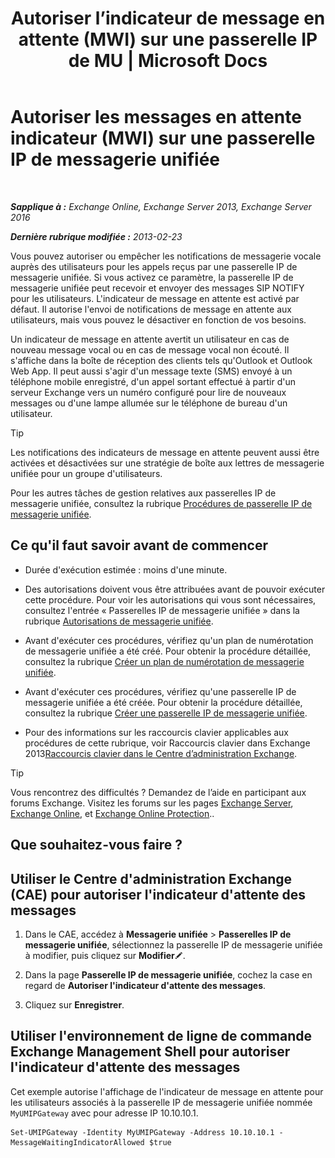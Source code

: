 ﻿---
title: 'Autoriser l’indicateur de message en attente (MWI) sur une passerelle IP de MU | Microsoft Docs'
TOCTitle: Autoriser les messages en attente indicateur (MWI) sur une passerelle IP de messagerie unifiée
ms:assetid: 5667e37c-48c6-4659-9dc9-94b1dd8ba232
ms:mtpsurl: https://technet.microsoft.com/fr-fr/library/Dd297995(v=EXCHG.150)
ms:contentKeyID: 50478227
ms.date: 05/23/2018
mtps_version: v=EXCHG.150
ms.translationtype: MT
---

# Autoriser les messages en attente indicateur (MWI) sur une passerelle IP de messagerie unifiée

 

_**Sapplique à :** Exchange Online, Exchange Server 2013, Exchange Server 2016_

_**Dernière rubrique modifiée :** 2013-02-23_

Vous pouvez autoriser ou empêcher les notifications de messagerie vocale auprès des utilisateurs pour les appels reçus par une passerelle IP de messagerie unifiée. Si vous activez ce paramètre, la passerelle IP de messagerie unifiée peut recevoir et envoyer des messages SIP NOTIFY pour les utilisateurs. L'indicateur de message en attente est activé par défaut. Il autorise l'envoi de notifications de message en attente aux utilisateurs, mais vous pouvez le désactiver en fonction de vos besoins.

Un indicateur de message en attente avertit un utilisateur en cas de nouveau message vocal ou en cas de message vocal non écouté. Il s'affiche dans la boîte de réception des clients tels qu'Outlook et Outlook Web App. Il peut aussi s'agir d'un message texte (SMS) envoyé à un téléphone mobile enregistré, d'un appel sortant effectué à partir d'un serveur Exchange vers un numéro configuré pour lire de nouveaux messages ou d'une lampe allumée sur le téléphone de bureau d'un utilisateur.

> [!TIP]
> Les notifications des indicateurs de message en attente peuvent aussi être activées et désactivées sur une stratégie de boîte aux lettres de messagerie unifiée pour un groupe d'utilisateurs.


Pour les autres tâches de gestion relatives aux passerelles IP de messagerie unifiée, consultez la rubrique [Procédures de passerelle IP de messagerie unifiée](um-ip-gateway-procedures-exchange-2013-help.md).

## Ce qu'il faut savoir avant de commencer

  - Durée d'exécution estimée : moins d'une minute.

  - Des autorisations doivent vous être attribuées avant de pouvoir exécuter cette procédure. Pour voir les autorisations qui vous sont nécessaires, consultez l'entrée « Passerelles IP de messagerie unifiée » dans la rubrique [Autorisations de messagerie unifiée](unified-messaging-permissions-exchange-2013-help.md).

  - Avant d'exécuter ces procédures, vérifiez qu'un plan de numérotation de messagerie unifiée a été créé. Pour obtenir la procédure détaillée, consultez la rubrique [Créer un plan de numérotation de messagerie unifiée](create-a-um-dial-plan-exchange-2013-help.md).

  - Avant d'exécuter ces procédures, vérifiez qu'une passerelle IP de messagerie unifiée a été créée. Pour obtenir la procédure détaillée, consultez la rubrique [Créer une passerelle IP de messagerie unifiée](create-a-um-ip-gateway-exchange-2013-help.md).

  - Pour des informations sur les raccourcis clavier applicables aux procédures de cette rubrique, voir Raccourcis clavier dans Exchange 2013[Raccourcis clavier dans le Centre d’administration Exchange](keyboard-shortcuts-in-the-exchange-admin-center-exchange-online-protection-help.md).

> [!TIP]
> Vous rencontrez des difficultés ? Demandez de l’aide en participant aux forums Exchange. Visitez les forums sur les pages <a href="https://go.microsoft.com/fwlink/p/?linkid=60612">Exchange Server</a>, <a href="https://go.microsoft.com/fwlink/p/?linkid=267542">Exchange Online</a>, et <a href="https://go.microsoft.com/fwlink/p/?linkid=285351">Exchange Online Protection</a>..


## Que souhaitez-vous faire ?

## Utiliser le Centre d'administration Exchange (CAE) pour autoriser l'indicateur d'attente des messages

1.  Dans le CAE, accédez à **Messagerie unifiée** \> **Passerelles IP de messagerie unifiée**, sélectionnez la passerelle IP de messagerie unifiée à modifier, puis cliquez sur **Modifier**![Icône Modifier](images/Bb124582.6f53ccb2-1f13-4c02-bea0-30690e6ea71d(EXCHG.150).gif "Icône Modifier").

2.  Dans la page **Passerelle IP de messagerie unifiée**, cochez la case en regard de **Autoriser l'indicateur d'attente des messages**.

3.  Cliquez sur **Enregistrer**.

## Utiliser l'environnement de ligne de commande Exchange Management Shell pour autoriser l'indicateur d'attente des messages

Cet exemple autorise l'affichage de l'indicateur de message en attente pour les utilisateurs associés à la passerelle IP de messagerie unifiée nommée `MyUMIPGateway` avec pour adresse IP 10.10.10.1.

    Set-UMIPGateway -Identity MyUMIPGateway -Address 10.10.10.1 -MessageWaitingIndicatorAllowed $true

